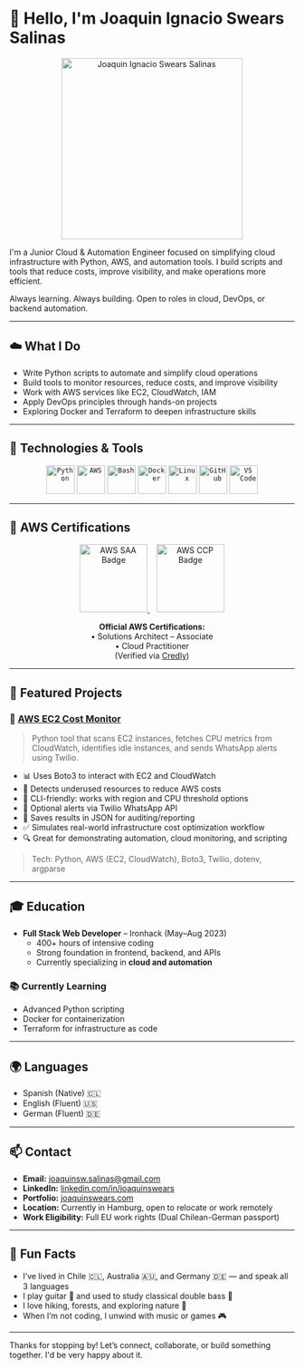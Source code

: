 # 👋 Hello, I'm Joaquin Ignacio Swears Salinas

<p align="center">
  <img src="https://github.com/user-attachments/assets/ae3f2e95-e46e-4ec4-bd51-4021032753cb" width="320" alt="Joaquin Ignacio Swears Salinas" />
</p>

I'm a Junior Cloud & Automation Engineer focused on simplifying cloud infrastructure with Python, AWS, and automation tools. I build scripts and tools that reduce costs, improve visibility, and make operations more efficient.

Always learning. Always building. Open to roles in cloud, DevOps, or backend automation.

---

## ☁️ What I Do

- Write Python scripts to automate and simplify cloud operations  
- Build tools to monitor resources, reduce costs, and improve visibility  
- Work with AWS services like EC2, CloudWatch, IAM  
- Apply DevOps principles through hands-on projects  
- Exploring Docker and Terraform to deepen infrastructure skills

---

## 🔧 Technologies & Tools

<div align="center">
	<code><img width="50" src="https://cdn.jsdelivr.net/gh/devicons/devicon/icons/python/python-original.svg" title="Python"/></code>
	<code><img width="50" src="https://cdn.jsdelivr.net/gh/devicons/devicon/icons/amazonwebservices/amazonwebservices-original-wordmark.svg" title="AWS"/></code>
	<code><img width="50" src="https://cdn.jsdelivr.net/gh/devicons/devicon/icons/bash/bash-original.svg" title="Bash"/></code>
	<code><img width="50" src="https://cdn.jsdelivr.net/gh/devicons/devicon/icons/docker/docker-original.svg" title="Docker"/></code>
	<code><img width="50" src="https://cdn.jsdelivr.net/gh/devicons/devicon/icons/linux/linux-original.svg" title="Linux"/></code>
	<code><img width="50" src="https://cdn.jsdelivr.net/gh/devicons/devicon/icons/github/github-original.svg" title="GitHub"/></code>
	<code><img width="50" src="https://cdn.jsdelivr.net/gh/devicons/devicon/icons/vscode/vscode-original.svg" title="VS Code"/></code>
</div>

---

## 📜 AWS Certifications

<div align="center">
  <a href="https://www.credly.com/badges/3f9436ff-7de0-431c-8e33-659ce0896adb/public_url" target="_blank">
    <img src="https://images.credly.com/size/340x340/images/4bc21d8b-4afe-4fbd-9a90-a9de8bf7b240/aws-certified-solutions-architect-associate.png" width="120" alt="AWS SAA Badge" />
  </a>
  &nbsp;&nbsp;
  <a href="https://www.credly.com/badges/557001ac-0ee3-424a-ae12-0ef324b464cb/public_url" target="_blank">
    <img src="https://images.credly.com/size/340x340/images/684f85c0-e11c-4d94-9c6f-7a38d8efb631/aws-certified-cloud-practitioner.png" width="120" alt="AWS CCP Badge" />
  </a>
</div>

<p align="center">
  <b>Official AWS Certifications:</b><br>
  • Solutions Architect – Associate<br>
  • Cloud Practitioner<br>
  (Verified via <a href="https://www.credly.com/users/joaquin-ignacio-swears-salinas/badges#credly">Credly</a>)
</p>

---

## 🚀 Featured Projects

### 🔹 [AWS EC2 Cost Monitor](https://github.com/Jswears/aws-cost-monitor)
> Python tool that scans EC2 instances, fetches CPU metrics from CloudWatch, identifies idle instances, and sends WhatsApp alerts using Twilio.

- 📊 Uses Boto3 to interact with EC2 and CloudWatch  
- 🧠 Detects underused resources to reduce AWS costs  
- 📎 CLI-friendly: works with region and CPU threshold options  
- 💬 Optional alerts via Twilio WhatsApp API  
- 📝 Saves results in JSON for auditing/reporting  
- ✅ Simulates real-world infrastructure cost optimization workflow  
- 🔍 Great for demonstrating automation, cloud monitoring, and scripting

> Tech: Python, AWS (EC2, CloudWatch), Boto3, Twilio, dotenv, argparse

---

## 🎓 Education

- **Full Stack Web Developer** – Ironhack (May–Aug 2023)  
  - 400+ hours of intensive coding  
  - Strong foundation in frontend, backend, and APIs  
  - Currently specializing in **cloud and automation**

### 📚 Currently Learning
- Advanced Python scripting  
- Docker for containerization  
- Terraform for infrastructure as code

---

## 🌍 Languages

- Spanish (Native) 🇨🇱  
- English (Fluent) 🇺🇸  
- German (Fluent) 🇩🇪  

---

## 📫 Contact

- **Email:** joaquinsw.salinas@gmail.com  
- **LinkedIn:** [linkedin.com/in/joaquinswears](https://www.linkedin.com/in/joaquinswears/)  
- **Portfolio:** [joaquinswears.com](https://joaquinswears.com/)  
- **Location:** Currently in Hamburg, open to relocate or work remotely  
- **Work Eligibility:** Full EU work rights (Dual Chilean-German passport)

---

## 🎒 Fun Facts

- I’ve lived in Chile 🇨🇱, Australia 🇦🇺, and Germany 🇩🇪 — and speak all 3 languages  
- I play guitar 🎸 and used to study classical double bass 🎻  
- I love hiking, forests, and exploring nature 🌋  
- When I’m not coding, I unwind with music or games 🎮

---

Thanks for stopping by! Let’s connect, collaborate, or build something together. I'd be very happy about it.
